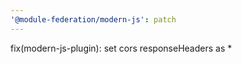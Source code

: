 ```yaml
---
'@module-federation/modern-js': patch
---
```


fix(modern-js-plugin): set cors responseHeaders as \*
